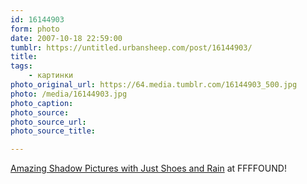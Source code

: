 ```yaml
---
id: 16144903
form: photo
date: 2007-10-18 22:59:00
tumblr: https://untitled.urbansheep.com/post/16144903/
title:
tags:
    - картинки
photo_original_url: https://64.media.tumblr.com/16144903_500.jpg
photo: /media/16144903.jpg
photo_caption: 
photo_source:
photo_source_url:
photo_source_title:

---
```


<p><a href="http://ffffound.com/image/b3d5eb28dd907af528b4bbd3e8b95d16a31aedf1">Amazing Shadow Pictures with Just Shoes and Rain</a> at FFFFOUND!</p>
